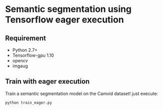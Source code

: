 # Semantic segmentation using Tensorflow eager execution

## Requirement
* Python 2.7+
* Tensorflow-gpu 1.10
* opencv
* imgaug

## Train with eager execution
Train a semantic segmentation model on the Camvid dataset! just execute:
```
python train_eager.py
```
